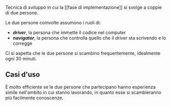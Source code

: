 Tecnica di sviluppo in cui la [[fase di implementazione]] si svolge a coppie di due persone.

Le due persone coinvolte assumono i ruoli di:
- ***driver***, la persona che immette il codice nel computer
- ***navigator***, la persona che controlla quello che il *driver* sta scrivendo e lo corregge

Ci si aspetta che le due persone si scambino frequentemente, idealmente ogni 30 minuti.

## Casi d'uso

È molto efficiente se le due persone che partecipano hanno esperienza simile nell'ambito in cui stanno lavorando, in quanto esse si scambieranno più facilmente conoscenze.
